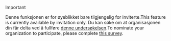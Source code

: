 > [!IMPORTANT]
> <span data-ttu-id="d60ef-101">Denne funksjonen er for øyeblikket bare tilgjengelig for inviterte.</span><span class="sxs-lookup"><span data-stu-id="d60ef-101">This feature is currently available by invitation only.</span></span> <span data-ttu-id="d60ef-102">Du kan søke om at organisasjonen din får delta ved å fullføre [denne undersøkelsen](https://aka.ms/ax2012upgrade).</span><span class="sxs-lookup"><span data-stu-id="d60ef-102">To nominate your organization to participate, please complete [this survey](https://aka.ms/ax2012upgrade).</span></span> 
